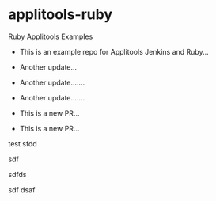 # applitools-ruby
Ruby Applitools Examples

* This is an example repo for Applitools Jenkins and Ruby...

* Another update...

* Another update.......


* Another update.......

* This is a new PR...


* This is a new PR...

test
sfdd

sdf


sdfds


sdf
dsaf
